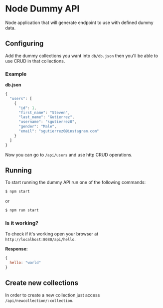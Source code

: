 # Node Dummy API
Node application that will generate endpoint to use with defined dummy data.

## Configuring
Add the dummy collections you want into `db/db.json` then you'll be able to use CRUD in that collections.

### Example
**db.json**
```javascript
{
  "users": [
    {
      "id": 1,
      "first_name": "Steven",
      "last_name": "Gutierrez",
      "username": "sgutierrez0",
      "gender": "Male",
      "email": "sgutierrez0@instagram.com"
    }
  ]
}
```
Now you can go to `/api/users` and use http CRUD operations.

## Running
To start running the dummy API run one of the following commands:
```javascript
$ npm start
```
or
```javascript
$ npm run start
```

### Is it working?
To check if it's working open your browser at `http://localhost:8080/api/hello`.

**Response:**
```javascript
{
  hello: "world"
}
```

## Create new collections
In order to create a new collection just access `/api/newcollection/:collection`.
